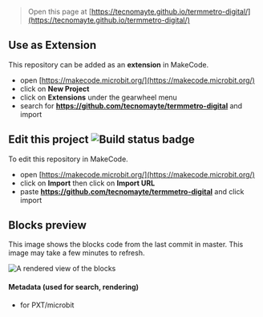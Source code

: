 
> Open this page at [https://tecnomayte.github.io/termmetro-digital/](https://tecnomayte.github.io/termmetro-digital/)

## Use as Extension

This repository can be added as an **extension** in MakeCode.

* open [https://makecode.microbit.org/](https://makecode.microbit.org/)
* click on **New Project**
* click on **Extensions** under the gearwheel menu
* search for **https://github.com/tecnomayte/termmetro-digital** and import

## Edit this project ![Build status badge](https://github.com/tecnomayte/termmetro-digital/workflows/MakeCode/badge.svg)

To edit this repository in MakeCode.

* open [https://makecode.microbit.org/](https://makecode.microbit.org/)
* click on **Import** then click on **Import URL**
* paste **https://github.com/tecnomayte/termmetro-digital** and click import

## Blocks preview

This image shows the blocks code from the last commit in master.
This image may take a few minutes to refresh.

![A rendered view of the blocks](https://github.com/tecnomayte/termmetro-digital/raw/master/.github/makecode/blocks.png)

#### Metadata (used for search, rendering)

* for PXT/microbit
<script src="https://makecode.com/gh-pages-embed.js"></script><script>makeCodeRender("{{ site.makecode.home_url }}", "{{ site.github.owner_name }}/{{ site.github.repository_name }}");</script>
